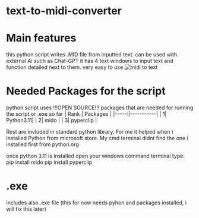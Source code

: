# text-to-midi-converter
# Main features
this python script writes .MID file from inputted text. can be used with external Ai such as Chat-GPT
it has 4 text windows to input text and function detailed next to them. very easy to use
![midi to text](https://github.com/potkolainen/text-to-midi/assets/135180930/4bf9aa96-6e3f-48dd-8c8e-a383a452ff7f)

# Needed Packages for the script
python script uses  !!!OPEN SOURCE!!! packages that are needed for running the script or .exe so far
| Rank | Packages  |
|-----:|-----------|
|     1| Python3.11|
|     2| mido      |
|     3| pyperclip |

Rest are invluded in standard python library.
For me it helped when i installed Python from microsoft store. My cmd terminal didnt find the one i installed first from python.org

once python 3.11 is installed open your windows command terminal
type:
pip install mido
pip install pyperclip

# .exe
includes also .exe file (this for now needs pyhon and packages installed, i will fix this later)

